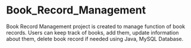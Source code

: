 # Book_Record_Management
Book Record Management project is created to manage function of book records. Users can keep track of books, add them, update information about them, delete book record if needed using Java, MySQL Database.
